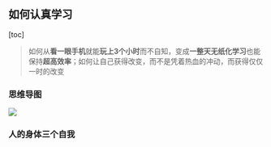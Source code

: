 ## 如何认真学习

[toc]

> 如何从**看一眼手机**就能**玩上3个小时**而不自知，变成**一整天无纸化学习**也能保持**超高效率**；如何让自己获得改变，而不是凭着热血的冲动，而获得仅仅一时的改变

### 思维导图

![](D:\notice\读书笔记\img\study.jpg)

### 人的身体三个自我